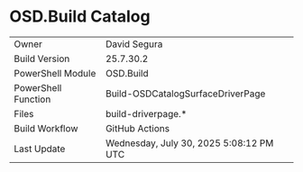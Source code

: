 ﻿# OSD.Build Catalog

| | |
|-|-|
| Owner | David Segura |
| Build Version | 25.7.30.2 |
| PowerShell Module | OSD.Build |
| PowerShell Function | Build-OSDCatalogSurfaceDriverPage |
| Files | build-driverpage.* |
| Build Workflow | GitHub Actions |
| Last Update | Wednesday, July 30, 2025 5:08:12 PM UTC |

